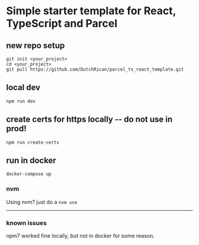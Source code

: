 # Simple starter template for React, TypeScript and Parcel 

## new repo setup

```cli
git init <your_project>
cd <your_project>
git pull https://github.com/DutchRican/parcel_ts_react_template.git
```

## local dev

```cli
npm run dev
```

## create certs for https locally -- do not use in prod!

```cli
npm run create-certs
```


## run in docker

``` cli
docker-compose up
```


### nvm

Using nvm? just do a `nvm use`  

---

### known issues

npm7 worked fine locally, but not in docker for some reason. 